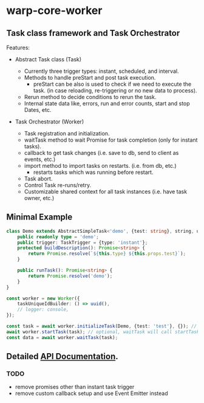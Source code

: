 # warp-core-worker

## Task class framework and Task Orchestrator

Features:

- Abstract Task class (Task)

  - Currently three trigger types: instant, scheduled, and interval.
  - Methods to handle preStart and post task execution.
    - preStart can be also is used to check if we need to execute the task. (in case reloading, re-triggering or no new data to process).
  - Rerun method to decide conditions to rerun the task.
  - Internal state data like, errors, run and error counts, start and stop Dates, etc.

- Task Orchestrator (Worker)
  - Task registration and initialization.
  - waitTask method to wait Promise for task completion (only for instant tasks).
  - callback to get task changes (i.e. save to db, send to client as events, etc.)
  - import method to import tasks on restarts. (i.e. from db, etc.)
    - restarts tasks which was running before restart.
  - Task abort.
  - Control Task re-runs/retry.
  - Customizable shared context for all task instances (i.e. have task owner, etc.)

## Minimal Example

```typescript
class Demo extends AbstractSimpleTask<'demo', {test: string}, string, unknown> {
	public readonly type = 'demo';
	public trigger: TaskTrigger = {type: 'instant'};
	protected buildDescription(): Promise<string> {
		return Promise.resolve(`${this.type} ${this.props.test}`);
	}

	public runTask(): Promise<string> {
		return Promise.resolve('demo');
	}
}

const worker = new Worker({
	taskUniqueIdBuilder: () => uuid(),
	// logger: console,
});

const task = await worker.initializeTask(Demo, {test: 'test'}, {}); // arg 1 is task class, arg 2 is current tasks props, arg 3 is common context.
await worker.startTask(task); // optional, waitTask will call startTask if not started yet.
const data = await worker.waitTask(task);
```

## Detailed [API Documentation](https://mharj.github.io/warp-core-worker/).


### TODO

- remove promises other than instant task trigger
- remove custom callback setup and use Event Emitter instead

